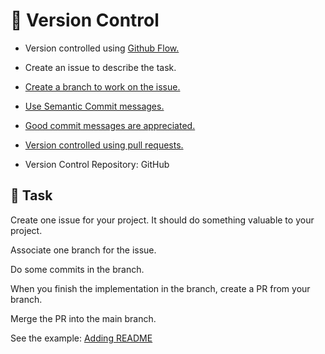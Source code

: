 :wave: Version Control
====

- Version controlled using [Github Flow.](https://medium.com/@patrickporto/4-branching-workflows-for-git-30d0aaee7bf)

- Create an issue to describe the task.

- [Create a branch to work on the issue.](https://docs.github.com/en/issues/tracking-your-work-with-issues/creating-a-branch-for-an-issue)

- [Use Semantic Commit messages.](https://gist.github.com/joshbuchea/6f47e86d2510bce28f8e7f42ae84c716)

- [Good commit messages are appreciated.](https://www.freecodecamp.org/news/how-to-write-better-git-commit-messages/)

- [Version controlled using pull requests.](https://docs.github.com/en/pull-requests/collaborating-with-pull-requests/proposing-changes-to-your-work-with-pull-requests/creating-a-pull-request)

- Version Control Repository: GitHub


## 👷 Task

Create one issue for your project. It should do something valuable to your project.

Associate one branch for the issue.

Do some commits in the branch.

When you finish the implementation in the branch, create a PR from your branch.

Merge the PR into the main branch.

See the example: [Adding README](https://github.com/persapiens-classes/account-backend/issues/1)
